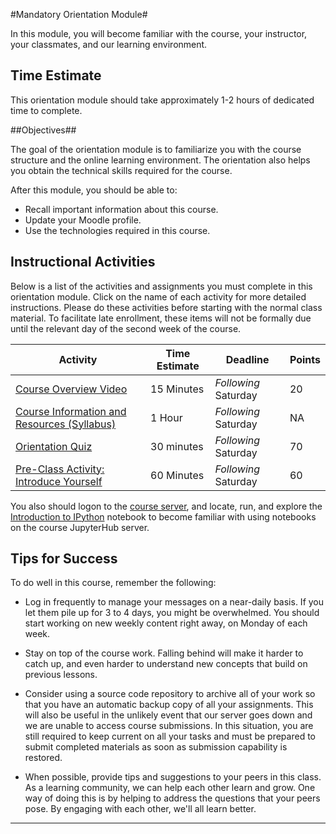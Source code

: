 #Mandatory Orientation Module#

In this module, you will become familiar with the course, your
instructor, your classmates, and our learning environment.

## Time Estimate ##

This orientation module should take approximately 1-2 hours of dedicated
time to complete.

##Objectives##

The goal of the orientation module is to familiarize you with the course
structure and the online learning environment. The orientation also
helps you obtain the technical skills required for the course.

After this module, you should be able to:

- Recall important information about this course.
- Update your Moodle profile.
- Use the technologies required in this course.

## Instructional Activities ##

Below is a list of the activities and assignments you must complete in
this orientation module. Click on the name of each activity for more
detailed instructions. Please do these activities before starting with
the normal class material. To facilitate late enrollment, these items
will not be formally due until the relevant day of the second week of
the course.

|Activity|Time Estimate|Deadline|Points|
|-----|---|---|---|
|[Course Overview Video][OV]|15 Minutes|*Following* Saturday|20|
|[Course Information and Resources (Syllabus)](syllabus.md)|1 Hour|*Following* Saturday|NA|
|[Orientation Quiz][OQ]| 30 minutes | *Following* Saturday | 70|
|[Pre-Class Activity: Introduce Yourself](Pre-Class_Activity.md)|60 Minutes|*Following* Saturday|60|

You also should logon to the [course server][cs], and locate, run, and
explore the [Introduction to IPython](notebooks/intro2ipy.ipynb)
notebook to become familiar with using notebooks on the course
JupyterHub server.

## Tips for Success ##

To do well in this course, remember the following:

- Log in frequently to manage your messages on a near-daily basis. If
you let them pile up for 3 to 4 days, you might be overwhelmed. You
should start working on new weekly content right away, on Monday of each
week.

- Stay on top of the course work. Falling behind will make it harder to
catch up, and even harder to understand new concepts that build on
previous lessons.

- Consider using a source code repository to archive all of your work so
that you have an automatic backup copy of all your assignments. This
will also be useful in the unlikely event that our server goes down and
we are unable to access course submissions. In this situation, you are
still required to keep current on all your tasks and must be prepared to
submit completed materials as soon as submission capability is restored.

- When possible, provide tips and suggestions to your peers in this
class. As a learning community, we can help each other learn and grow.
One way of doing this is by helping to address the questions that your
peers pose. By engaging with each other, we'll all learn better.

-----
[OV]: https://mediaspace.illinois.edu/
[OQ]: https://learn.illinois.edu/mod/quiz/view.php?id=1325056

[cs]: https://info490rb.studentspace.cs.illinois.edu
